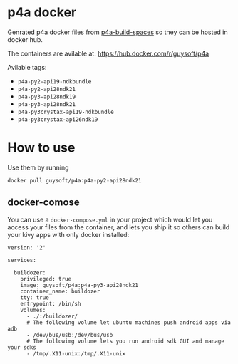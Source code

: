 p4a docker
==========

Genrated p4a docker files from [p4a-build-spaces](https://github.com/JonasT/p4a-build-spaces) so they can be hosted in docker hub.

The containers are avilable at: https://hub.docker.com/r/guysoft/p4a

Avilable tags:


* ``p4a-py2-api19-ndkbundle``
* ``p4a-py2-api28ndk21``
* ``p4a-py3-api28ndk19``
* ``p4a-py3-api28ndk21``
* ``p4a-py3crystax-api19-ndkbundle``
* ``p4a-py3crystax-api26ndk19``

How to use
==========
Use them by running
```
docker pull guysoft/p4a:p4a-py2-api28ndk21
```

docker-comose
-------------

You can use a ``docker-compose.yml`` in your project which would let you access your files from the container, and lets you ship it so others can build your kivy apps with only docker installed:


```
version: '2'

services:

  buildozer:
    privileged: true
    image: guysoft/p4a:p4a-py3-api28ndk21
    container_name: buildozer
    tty: true
    entrypoint: /bin/sh
    volumes:
      - ./:/buildozer/
      # The following volume let ubuntu machines push android apps via adb
      - /dev/bus/usb:/dev/bus/usb 
      # The followimg volume lets you run android sdk GUI and manage your sdks
      - /tmp/.X11-unix:/tmp/.X11-unix
```
